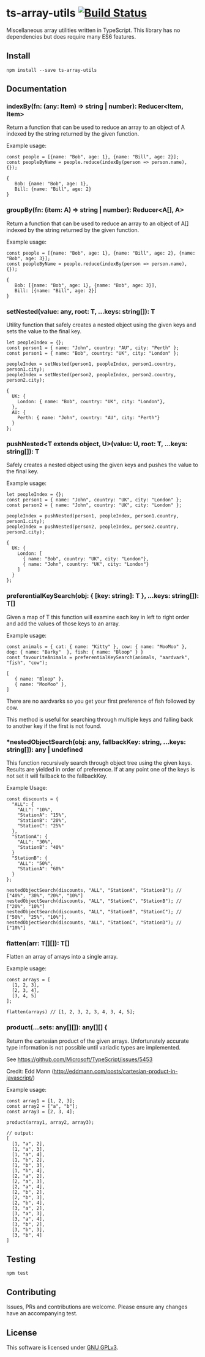 # ts-array-utils [![Build Status](https://travis-ci.org/linusnorton/ts-array-utils.svg?branch=master)](https://travis-ci.org/linusnorton/ts-array-utils)

Miscellaneous array utilities written in TypeScript. This library has no dependencies but does require many ES6 features.

## Install

```
npm install --save ts-array-utils
```

## Documentation

### indexBy<Item>(fn: (any: Item) => string | number): Reducer<Item, Item>


Return a function that can be used to reduce an array to an object of A indexed by the string returned by the given function.

Example usage:

```
const people = [{name: "Bob", age: 1}, {name: "Bill", age: 2}];
const peopleByName = people.reduce(indexBy(person => person.name), {});

{
   Bob: {name: "Bob", age: 1},
   Bill: {name: "Bill", age: 2}
}
```

### groupBy<A>(fn: (item: A) => string | number): Reducer<A[], A>

Return a function that can be used to reduce an array to an object of A[] indexed by the string returned by the given function.

Example usage:

```
const people = [{name: "Bob", age: 1}, {name: "Bill", age: 2}, {name: "Bob", age: 3}];
const peopleByName = people.reduce(indexBy(person => person.name), {});

{
   Bob: [{name: "Bob", age: 1}, {name: "Bob", age: 3}],
   Bill: [{name: "Bill", age: 2}]
}
```

### setNested<T extends object>(value: any, root: T, ...keys: string[]): T

Utility function that safely creates a nested object using the given keys and sets the value to the final key.

```
let peopleIndex = {};
const person1 = { name: "John", country: "AU", city: "Perth" };
const person1 = { name: "Bob", country: "UK", city: "London" };

peopleIndex = setNested(person1, peopleIndex, person1.country, person1.city);
peopleIndex = setNested(person2, peopleIndex, person2.country, person2.city);

{
  UK: {
    London: { name: "Bob", country: "UK", city: "London"},
  },
  AU: {
    Perth: { name: "John", country: "AU", city: "Perth"}
  }
};

```

### pushNested<T extends object, U>(value: U, root: T, ...keys: string[]): T

Safely creates a nested object using the given keys and pushes the value to the final key.

Example usage:

```
let peopleIndex = {};
const person1 = { name: "John", country: "UK", city: "London" };
const person2 = { name: "John", country: "UK", city: "London" };

peopleIndex = pushNested(person1, peopleIndex, person1.country, person1.city);
peopleIndex = pushNested(person2, peopleIndex, person2.country, person2.city);

{
  UK: {
    London: [
      { name: "Bob", country: "UK", city: "London"},
      { name: "John", country: "UK", city: "London"}
    ]
  }
};
```

### preferentialKeySearch<T>(obj: { [key: string]: T }, ...keys: string[]): T[]

Given a map of T this function will examine each key in left to right order and add the values of those keys to an array.

Example usage:

```
const animals = { cat: { name: "Kitty" }, cow: { name: "MooMoo" }, dog: { name: "Barky"  }, fish: { name: "Bloop" } }
const favouriteAnimals = preferentialKeySearch(animals, "aardvark", "fish", "cow");

[
   { name: "Bloop" },
   { name: "MooMoo" },
]

```

There are no aardvarks so you get your first preference of fish followed by cow.

This method is useful for searching through multiple keys and falling back to another key if the first is not found.

### *nestedObjectSearch(obj: any, fallbackKey: string, ...keys: string[]): any | undefined

This function recursively search through object tree using the given keys. Results are yielded in order of preference. If at any point one of the keys is not set it will fallback to the fallbackKey.

Example Usage:

```
const discounts = {
  "ALL": {
    "ALL": "10%",
    "StationA": "15%",
    "StationB": "20%",
    "StationC": "25%"
  },
  "StationA": {
    "ALL": "30%",
    "StationB": "40%"
  }
  "StationB": {
    "ALL": "50%",
    "StationA": "60%"
  }
};

nestedObjectSearch(discounts, "ALL", "StationA", "StationB"); // ["40%", "30%", "20%", "10%"]
nestedObjectSearch(discounts, "ALL", "StationC", "StationB"); // ["20%", "10%"]
nestedObjectSearch(discounts, "ALL", "StationB", "StationC"); // ["50%", "25%", "10%"],
nestedObjectSearch(discounts, "ALL", "StationC", "StationD"); // ["10%"]
```

### flatten<T>(arr: T[][]): T[]

Flatten an array of arrays into a single array.

Example usage:

```
const arrays = [
  [1, 2, 3],
  [2, 3, 4],
  [3, 4, 5]
];

flatten(arrays) // [1, 2, 3, 2, 3, 4, 3, 4, 5];
```

### product(...sets: any[][]): any[][] {

Return the cartesian product of the given arrays. Unfortunately accurate type information is not possible until variadic types are implemented.

See https://github.com/Microsoft/TypeScript/issues/5453

Credit: Edd Mann (http://eddmann.com/posts/cartesian-product-in-javascript/)

Example usage:

```
const array1 = [1, 2, 3];
const array2 = ["a", "b"];
const array3 = [2, 3, 4];

product(array1, array2, array3);

// output:
[
  [1, "a", 2],
  [1, "a", 3],
  [1, "a", 4],
  [1, "b", 2],
  [1, "b", 3],
  [1, "b", 4],
  [2, "a", 2],
  [2, "a", 3],
  [2, "a", 4],
  [2, "b", 2],
  [2, "b", 3],
  [2, "b", 4],
  [3, "a", 2],
  [3, "a", 3],
  [3, "a", 4],
  [3, "b", 2],
  [3, "b", 3],
  [3, "b", 4]
]
```

## Testing

```
npm test
```

## Contributing

Issues, PRs and contributions are welcome. Please ensure any changes have an accompanying test.

## License

This software is licensed under [GNU GPLv3](https://www.gnu.org/licenses/gpl-3.0.en.html).
